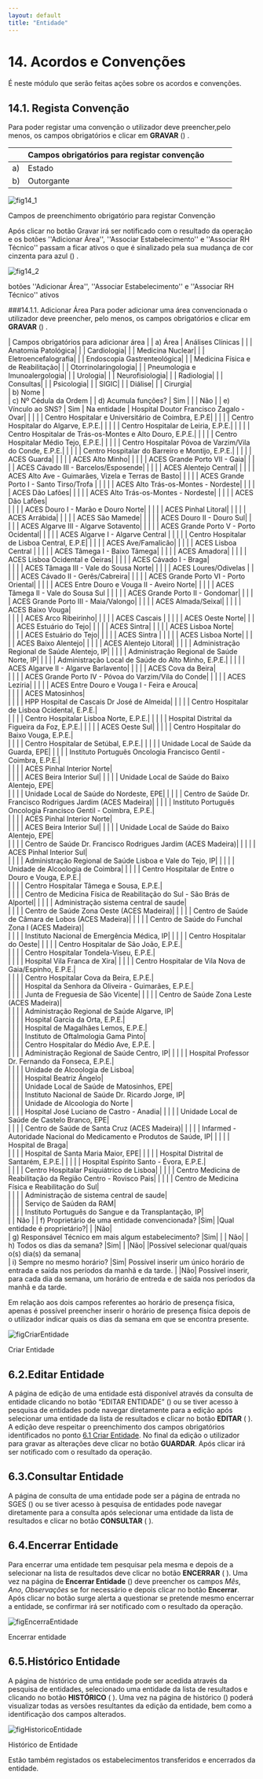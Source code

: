 ```yaml
---
layout: default
title: "Entidade"
---
```



# 14. Acordos e Convenções

É neste módulo que serão feitas ações sobre os acordos e convenções.

<p id="registaAconvencao"></p>

## 14.1. Regista Convenção

Para poder registar uma convenção o utilizador deve preencher,pelo menos, os campos obrigatórios e clicar em **GRAVAR** ([](#fig14_1))   . 

|  | Campos obrigatórios para registar convenção            |   |   |   |
|----|--------------------------------------------|---|---|---|
| a) | Estado |   |   |   |
| b) | Outorgante |   |   |   |

![fig14_1](img/pages/14_1.jpg)

<p class="caption" id="14_1.jpg"> Campos de preenchimento obrigatório para registar Convenção </p>
  
Após clicar no botão Gravar irá ser notificado com o resultado da operação e os botões ''Adicionar Área'', ''Associar Estabelecimento'' e ''Associar RH Técnico'' passam a ficar ativos o que é sinalizado pela sua mudança de cor cinzenta para azul ([](#fig14_2)) .

![fig14_2](img/pages/14_2.jpg)

<p class="caption" id="14_2.jpg"> botões ''Adicionar Área'', ''Associar Estabelecimento'' e ''Associar RH Técnico'' ativos </p>

###14.1.1. Adicionar Área
Para poder adicionar uma área convencionada o utilizador deve preencher, pelo menos, os campos obrigatórios e clicar em **GRAVAR** ([](#figCriarEntidade)) .

|     Campos obrigatórios para adicionar área                                                                               |
| a) Área                                             |  Análises Clínicas  | 
|                                                     |  Anatomia Patológica| 
|                                                     |  Cardiologia| 
|                                                     |  Medicina Nuclear| 
|                                                     |  Eletroencefalografia| 
|                                                     |  Endoscopia Gastrenteológica| 
|                                                     |  Medicina Física e de Reabilitação| 
|                                                     |  Otorrinolaringologia| 
|                                                     |  Pneumologia e Imunoalergologia| 
|                                                     |  Urologia| 
|                                                     |  Neurofisiologia|
|                                                     |  Radiologia| 
|                                                     |  Consultas| 
|                                                     |  Psicologia| 
|                                                     |  SIGIC| 
|                                                     |  Diálise| 
|                                                     |  Cirurgia|  
| b) Nome                                          |                                                         
| c) Nº Cédula da Ordem                            |
| d) Acumula funções?                              | Sim | 
|                                                  | Não | 
| e) Vínculo ao SNS?                               | Sim | Na entidade |  Hospital Doutor Francisco Zagalo - Ovar| 
|                                                  |     |             |  Centro Hospitalar e Universitário de Coimbra, E.P.E| 
|                                                  |     |             |  Centro Hospitalar do Algarve, E.P.E.| 
|                                                  |     |             |  Centro Hospitalar de Leiria, E.P.E.| 
|                                                  |     |             |  Centro Hospitalar de Trás-os-Montes e Alto Douro, E.P.E.| 
|                                                  |     |             |  Centro Hospitalar Médio Tejo, E.P.E.| 
|                                                  |     |             |  Centro Hospitalar Póvoa de Varzim/Vila do Conde, E.P.E.| 
|                                                  |     |             |  Centro Hospitalar do Barreiro e Montijo, E.P.E.| 
|                                                  |     |             |  ACES Guarda| 
|                                                  |     |             |  ACES Alto Minho| 
|                                                  |     |             |  ACES Grande Porto VII - Gaia|
|                                                  |     |             |  ACES Cávado III - Barcelos/Esposende| 
|                                                  |     |             |  ACES Alentejo Central| 
|                                                  |     |             |  ACES Alto Ave - Guimarães, Vizela e Terras de Basto| 
|                                                  |     |             |  ACES Grande Porto I - Santo Tirso/Trofa | 
|                                                  |     |             |  ACES Alto Trás-os-Montes - Nordeste| 
|                                                  |     |             |  ACES Dão Lafões|
|                                                  |     |             |  ACES Alto Trás-os-Montes - Nordeste| 
|                                                  |     |             |  ACES Dão Lafões|  
|                                                  |     |             |  ACES Douro I - Marão e Douro Norte| 
|                                                  |     |             |  ACES Pinhal Litoral|
|                                                  |     |             |  ACES Arrábida| 
|                                                  |     |             |  ACES São Mamede| 
|                                                  |     |             |  ACES Douro II - Douro Sul| 
|                                                  |     |             |  ACES Algarve III - Algarve Sotavento| 
|                                                  |     |             |  ACES Grande Porto V - Porto Ocidental| 
|                                                  |     |             |  ACES Algarve I - Algarve Central |
|                                                  |     |             |  Centro Hospitalar de Lisboa Central, E.P.E| 
|                                                  |     |             |  ACES Ave/Famalicão| 
|                                                  |     |             |  ACES Lisboa Central | 
|                                                  |     |             |  ACES Tâmega I - Baixo Tâmega| 
|                                                  |     |             |  ACES Amadora|
|                                                  |     |             |  ACES Lisboa Ocidental e Oeiras| 
|                                                  |     |             |  ACES Cávado I - Braga|  
|                                                  |     |             |  ACES Tâmaga III - Vale do Sousa Norte| 
|                                                  |     |             |  ACES Loures/Odivelas |
|                                                  |     |             |  ACES Cávado II - Gerês/Cabreira| 
|                                                  |     |             |  ACES Grande Porto VI - Porto Oriental| 
|                                                  |     |             |  ACES Entre Douro e Vouga II - Aveiro Norte| 
|                                                  |     |             |  ACES Tâmega II - Vale do Sousa Sul | 
|                                                  |     |             |  ACES Grande Porto II - Gondomar| 
|                                                  |     |             |  ACES Grande Porto III - Maia/Valongo|
|                                                  |     |             |  ACES Almada/Seixal| 
|                                                  |     |             |  ACES Baixo Vouga|  
|                                                  |     |             |  ACES Arco Ribeirinho|
|                                                  |     |             |  ACES Cascais | 
|                                                  |     |             |  ACES Oeste Norte| 
|                                                  |     |             |  ACES Estuário do Tejo|
|                                                  |     |             |  ACES Sintra| 
|                                                  |     |             |  ACES Lisboa Norte|  
|                                                  |     |             |  ACES Estuário do Tejo| 
|                                                  |     |             |  ACES Sintra |
|                                                  |     |             |  ACES Lisboa Norte| 
|                                                  |     |             |  ACES Baixo Alentejo| 
|                                                  |     |             |  ACES Alentejo Litoral| 
|                                                  |     |             |  Administração Regional de Saúde Alentejo, IP| 
|                                                  |     |             |  Administração Regional de Saúde Norte, IP| 
|                                                  |     |             |  Administração Local de Saúde do Alto Minho, E.P.E.|
|                                                  |     |             |  ACES Algarve II - Algarve Barlavento| 
|                                                  |     |             |  ACES Cova da Beira|  
|                                                  |     |             |  ACES Grande Porto IV - Póvoa do Varzim/Vila do Conde|
|                                                  |     |             |  ACES Lezíria| 
|                                                  |     |             |  ACES Entre Douro e Vouga I - Feira e Arouca|  
|                                                  |     |             |  ACES Matosinhos|         
|                                                  |     |             |  HPP Hospital de Cascais Dr José de Almeida| 
|                                                  |     |             |  Centro Hospitalar de Lisboa Ocidental, E.P.E.|  
|                                                  |     |             |  Centro Hospitalar Lisboa Norte, E.P.E.|
|                                                  |     |             |  Hospital Distrital da Figueira da Foz, E.P.E.|
|                                                  |     |             |  ACES Oeste Sul| 
|                                                  |     |             |  Centro Hospitalar do Baixo Vouga, E.P.E.|  
|                                                  |     |             |  Centro Hospitalar de Setúbal, E.P.E.|
|                                                  |     |             |  Unidade Local de Saúde da Guarda, EPE| 
|                                                  |     |             |  Instituto Português Oncologia Francisco Gentil - Coimbra, E.P.E.|  
|                                                  |     |             |  ACES Pinhal Interior Norte|         
|                                                  |     |             |  ACES Beira Interior Sul| 
|                                                  |     |             |  Unidade Local de Saúde do Baixo Alentejo, EPE|  
|                                                  |     |             |  Unidade Local de Saúde do Nordeste, EPE|
|                                                  |     |             |  Centro de Saúde Dr. Francisco Rodrigues Jardim (ACES Madeira)| 
|                                                  |     |             |  Instituto Português Oncologia Francisco Gentil - Coimbra, E.P.E.|  
|                                                  |     |             |  ACES Pinhal Interior Norte|         
|                                                  |     |             |  ACES Beira Interior Sul| 
|                                                  |     |             |  Unidade Local de Saúde do Baixo Alentejo, EPE|  
|                                                  |     |             |  Centro de Saúde Dr. Francisco Rodrigues Jardim (ACES Madeira)|
|                                                  |     |             |  ACES Pinhal Interior Sul|  
|                                                  |     |             |  Administração Regional de Saúde Lisboa e Vale do Tejo, IP|
|                                                  |     |             |  Unidade de Alcoologia de Coimbra| 
|                                                  |     |             |  Centro Hospitalar de Entre o Douro e Vouga, E.P.E.|  
|                                                  |     |             |  Centro Hospitalar Tâmega e Sousa, E.P.E.|         
|                                                  |     |             |  Centro de Medicina Física de Reabilitação do Sul - São Brás de Alportel| 
|                                                  |     |             |  Administração sistema central de saude|  
|                                                  |     |             |  Centro de Saúde Zona Oeste (ACES Madeira)|
|                                                  |     |             |  Centro de Saúde de Câmara de Lobos (ACES Madeira)|
|                                                  |     |             |  Centro de Saúde do Funchal Zona I (ACES Madeira)|  
|                                                  |     |             |  Instituto Nacional de Emergência Médica, IP|
|                                                  |     |             |  Centro Hospitalar do Oeste| 
|                                                  |     |             |  Centro Hospitalar de São João, E.P.E.|  
|                                                  |     |             |  Centro Hospitalar Tondela-Viseu, E.P.E.|         
|                                                  |     |             |  Hospital Vila Franca de Xira| 
|                                                  |     |             |  Centro Hospitalar de Vila Nova de Gaia/Espinho, E.P.E.|     
|                                                  |     |             |  Centro Hospitalar Cova da Beira, E.P.E.|  
|                                                  |     |             |  Hospital da Senhora da Oliveira - Guimarães, E.P.E.|         
|                                                  |     |             |  Junta de Freguesia de São Vicente| 
|                                                  |     |             |  Centro de Saúde Zona Leste (ACES Madeira)|  
|                                                  |     |             |  Administração Regional de Saúde Algarve, IP|  
|                                                  |     |             |  Hospital Garcia da Orta, E.P.E.|  
|                                                  |     |             |  Hospital de Magalhães Lemos, E.P.E.|     
|                                                  |     |             |  Instituto de Oftalmologia Gama Pinto|  
|                                                  |     |             | Centro Hospitalar do Médio Ave, E.P.E. |         
|                                                  |     |             |  Administração Regional de Saúde Centro, IP| 
|                                                  |     |             |  Hospital Professor Dr. Fernando da Fonseca, E.P.E.|  
|                                                  |     |             |  Unidade de Alcoologia de Lisboa|     
|                                                  |     |             |  Hospital Beatriz Ângelo|  
|                                                  |     |             |  Unidade Local de Saúde de Matosinhos, EPE|     
|                                                  |     |             |  Instituto Nacional de Saúde Dr. Ricardo Jorge, IP|  
|                                                  |     |             |  Unidade de Alcoologia do Norte |         
|                                                  |     |             |  Hospital José Luciano de Castro - Anadia| 
|                                                  |     |             |  Unidade Local de Saúde de Castelo Branco, EPE|  
|                                                  |     |             |  Centro de Saúde de Santa Cruz (ACES Madeira)|
| 											       |     |             | Infarmed - Autoridade Nacional do Medicamento e Produtos de Saúde, IP| 
|                                                  |     |             |  Hospital de Braga|  
|                                                  |     |             |  Hospital de Santa Maria Maior, EPE|
| 												   |	 |			   |  Hospital Distrital de Santarém, E.P.E.| 
|                                                  |     |             |  Hospital Espírito Santo - Évora, E.P.E.|  
|                                                  |     |             |  Centro Hospitalar Psiquiátrico de Lisboa|
|												   |	 |			   |  Centro Medicina de Reabilitação da Região Centro - Rovisco Pais| 
|                                                  |     |             |  Centro de Medicina Física e Reabilitação do Sul|  
|                                                  |     |             |  Administração de sistema central de saude|   
|                                                  |     |             |  Serviço de Saúden da RAM|  
|                                                  |     |             |  Instituto Português do Sangue e da Transplantação, IP|                                  
|                                                  | Não | 
| f) Proprietário de uma entidade convencionada?   |Sim| |Qual entidade é proprietário?|
|												   |Não|                             
| g) Responsável Técnico  em mais algum estabelecimento? |Sim|
|						                                 | Não|
| h) Todos os dias da semana? 	   |Sim|
|                                  |Não|	|Possível selecionar qual/quais o(s) dia(s) da semana|	
| i) Sempre no mesmo horário?      |Sim| Possível inserir um único horário de entrada e saída nos períodos da manhã e da tarde.
|                                  |Não| Possível inserir, para cada dia da semana, um horário de entreda e de saída nos períodos da manhã e da tarde.

Em relação aos dois campos referentes ao horário de presença física, apenas é possível preencher inserir o horário de presença física depois de o utilizador indicar quais os dias da semana em que se encontra presente.

![figCriarEntidade](img/pages/6_1_2.jpg)

<p class="caption" id="figCriarEntidade">Criar Entidade </p>

<p id="alteraEntidade"></p>

## 6.2.Editar Entidade

A página de edição de uma entidade está disponível através da consulta de entidade clicando no botão “EDITAR ENTIDADE” ([](#figPaginaEntradaEnt)) ou se tiver acesso à pesquisa de entidades pode navegar diretamente para a edição após selecionar uma entidade da lista de resultados e clicar no botão **EDITAR** ([](#figPesquisaExEntidade) ).
A edição deve respeitar o preenchimento dos campos obrigatórios identificados no ponto [6.1 Criar Entidade](#criar-entidade).
No final da edição o utilizador para gravar as alterações deve clicar no botão **GUARDAR**. Após clicar irá ser notificado com o resultado da operação.

<p id="consultaEntidade"></p>

## 6.3.Consultar Entidade
A página de consulta de uma entidade pode ser a página de entrada no SGES ([](#figPaginaEntradaEnt)) ou se tiver acesso à pesquisa de entidades pode navegar diretamente para a consulta após selecionar uma entidade da lista de resultados e clicar no botão **CONSULTAR** ([](#figPesquisaExEntidade) ).

<p id="encerrarEntidade"></p>

## 6.4.Encerrar Entidade
Para encerrar uma entidade tem pesquisar pela mesma e depois de a selecionar na lista de resultados deve clicar no botão **ENCERRAR** ([](#figPesquisaExEntidade) ).
Uma vez na página de **Encerrar Entidade** ([](#figEncerraEntidade)) deve preencher os campos *Mês*, *Ano*, *Observações* se for necessário e depois clicar no botão **Encerrar**. 
Após clicar no botão surge alerta a questionar se pretende mesmo encerrar a entidade, se confirmar irá ser notificado com o resultado da operação.

![figEncerraEntidade](img/pages/6_4_1.jpg)

<p class="caption" id="figEncerraEntidade"> Encerrar entidade</p>

<p id="historicoEntidade"></p>

## 6.5.Histórico Entidade
A página de histórico de uma entidade pode ser acedida através da pesquisa de entidades, selecionado uma entidade da lista de resultados e clicando no botão **HISTÓRICO**  ([](#figPesquisaExEntidade) ).
Uma vez na página de histórico ([](#figHistoricoEntidade)) poderá visualizar todas as versões resultantes da edição da entidade, bem como a identificação dos campos alterados.

![figHistoricoEntidade](img/pages/6_5_1.jpg)

<p class="caption" id="figHistoricoEntidade"> Histórico de Entidade</p>

Estão também registados os estabelecimentos transferidos e encerrados da entidade. 














